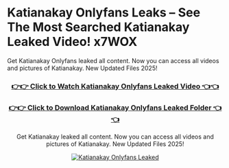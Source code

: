 # Katianakay Onlyfans Leaks – See The Most Searched Katianakay Leaked Video! x7WOX

Get Katianakay Onlyfans leaked all content. Now you can access all videos and pictures of Katianakay. New Updated Files 2025!  
<div align="center">
  
### [👉👉 Click to Watch Katianakay Onlyfans Leaked Video 👈👈](https://links2leaks.com/katianakay)  
### [👉👉 Click to Download Katianakay Onlyfans Leaked Folder 👈👈](https://links2leaks.com/katianakay)  

Get Katianakay leaked all content. Now you can access all videos and pictures of Katianakay. New Updated Files 2025!  

[![Katianakay Onlyfans Leaked](https://i.ibb.co/93hzkbrt/l2l.gif)](https://links2leaks.com/katianakay)  

</div>
